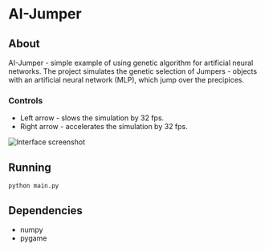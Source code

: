 # AI-Jumper

## About

AI-Jumper - simple example of using genetic algorithm for artificial neural networks.
The project simulates the genetic selection of Jumpers - objects with an artificial neural network (MLP),
which jump over the precipices.

### Controls

* Left arrow - slows the simulation by 32 fps.
* Right arrow - accelerates the simulation by 32 fps.


![Interface screenshot](http://tetraquark.ru/wp-content/uploads/2018/02/aijumper_screenshot2.png)

## Running

`python main.py`

## Dependencies

* numpy
* pygame
